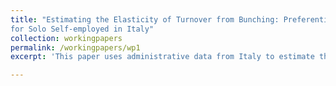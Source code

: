 ```yaml
---
title: "Estimating the Elasticity of Turnover from Bunching: Preferential Tax Regimes
for Solo Self-employed in Italy"
collection: workingpapers
permalink: /workingpapers/wp1
excerpt: 'This paper uses administrative data from Italy to estimate the elasticity of turnover for solo self-employed by exploiting bunching below the turnover statutory limits to qualify for the preferential tax regimes'

---
```



